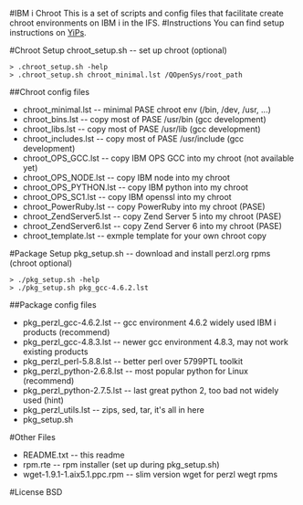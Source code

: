 #IBM i Chroot
This is a set of scripts and config files that facilitate create chroot environments on IBM i in the IFS.
#Instructions
You can find setup instructions on [YiPs](http://yips.idevcloud.com/wiki/index.php/PASE/OpenSourceBeta).

#Chroot Setup
chroot_setup.sh -- set up chroot (optional)
```
> .chroot_setup.sh -help
> .chroot_setup.sh chroot_minimal.lst /QOpenSys/root_path
```
##Chroot config files
- chroot_minimal.lst         -- minimal PASE chroot env (/bin, /dev, /usr, ...)
- chroot_bins.lst            -- copy most of PASE /usr/bin (gcc development)
- chroot_libs.lst            -- copy most of PASE /usr/lib (gcc development)
- chroot_includes.lst        -- copy most of PASE /usr/include (gcc development)
- chroot_OPS_GCC.lst         -- copy IBM OPS GCC into my chroot (not available yet)
- chroot_OPS_NODE.lst        -- copy IBM node into my chroot
- chroot_OPS_PYTHON.lst      -- copy IBM python into my chroot
- chroot_OPS_SC1.lst         -- copy IBM openssl into my chroot
- chroot_PowerRuby.lst       -- copy PowerRuby into my chroot (PASE)
- chroot_ZendServer5.lst     -- copy Zend Server 5 into my chroot (PASE)
- chroot_ZendServer6.lst     -- copy Zend Server 6 into my chroot (PASE)
- chroot_template.lst        -- exmple template for your own chroot copy

#Package Setup
pkg_setup.sh -- download and install perzl.org rpms (chroot optional)
```
> ./pkg_setup.sh -help
> ./pkg_setup.sh pkg_gcc-4.6.2.lst
```
##Package config files
- pkg_perzl_gcc-4.6.2.lst    -- gcc environment 4.6.2 widely used IBM i products (recommend)
- pkg_perzl_gcc-4.8.3.lst    -- newer gcc environment 4.8.3, may not work existing products
- pkg_perzl_perl-5.8.8.lst   -- better perl over 5799PTL toolkit
- pkg_perzl_python-2.6.8.lst -- most popular python for Linux (recommend)
- pkg_perzl_python-2.7.5.lst -- last great python 2, too bad not widely used (hint)
- pkg_perzl_utils.lst        -- zips, sed, tar, it's all in here
- pkg_setup.sh

#Other Files
- README.txt                  -- this readme
- rpm.rte                     -- rpm installer (set up during pkg_setup.sh)
- wget-1.9.1-1.aix5.1.ppc.rpm -- slim version wget for perzl wegt rpms 

#License
BSD
